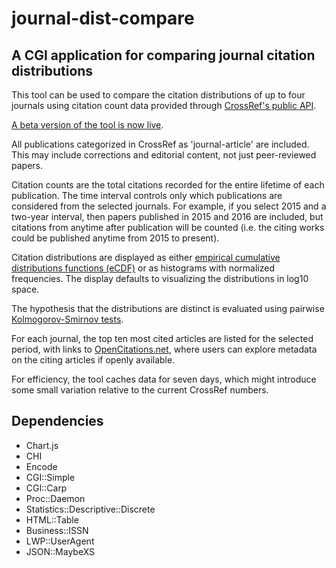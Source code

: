 # journal-dist-compare
## A CGI application for comparing journal citation distributions
This tool can be used to compare the citation distributions of up to four journals using citation count data provided through [CrossRef's public API](https://github.com/CrossRef/rest-api-doc). 

[A beta version of the tool is now live](https://alhufton.com/cgi-bin/journal-dist-compare.cgi).

All publications categorized in CrossRef as 'journal-article' are included. This may include corrections and editorial content, not just peer-reviewed papers. 

Citation counts are the total citations recorded for the entire lifetime of each publication. The time interval controls only which publications are considered from the selected journals. For example, if you select 2015 and a two-year interval, then papers published in 2015 and 2016 are included, but citations from anytime after publication will be counted (i.e. the citing works could be published anytime from 2015 to present).

Citation distributions are displayed as either [empirical cumulative distributions functions (eCDF)](https://en.wikipedia.org/wiki/Empirical_distribution_function) or as histograms with normalized frequencies. The display defaults to visualizing the distributions in log10 space.  

The hypothesis that the distributions are distinct is evaluated using pairwise [Kolmogorov-Smirnov tests](https://en.wikipedia.org/wiki/Kolmogorov-Smirnov_test).

For each journal, the top ten most cited articles are listed for the selected period, with links to [OpenCitations.net](https://opencitations.net/), where users can explore metadata on the citing articles if openly available.

For efficiency, the tool caches data for seven days, which might introduce some small variation relative to the current CrossRef numbers.

## Dependencies
- Chart.js
- CHI
- Encode
- CGI::Simple
- CGI::Carp
- Proc::Daemon
- Statistics::Descriptive::Discrete
- HTML::Table
- Business::ISSN
- LWP::UserAgent
- JSON::MaybeXS


